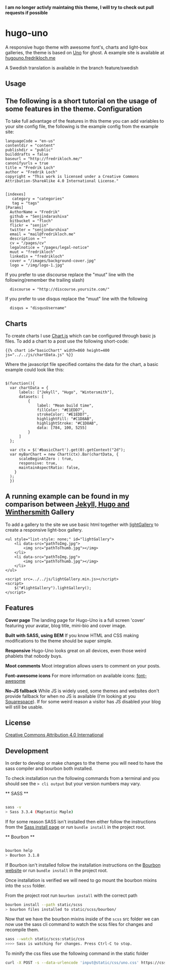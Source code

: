 **I am no longer activly maintaing this theme, I will try to check out pull requests if possible**


hugo-uno
========

A responsive hugo theme with awesome font's, charts and light-box galleries, the theme is based on [Uno](https://github.com/daleanthony/Uno) for ghost.
A example site is available at [hugouno.fredrikloch.me](http://hugouno.fredrikloch.me)

A Swedish translation is available in the branch feature/swedish

## Usage
The following is a short tutorial on the usage of some features in the theme.
Configuration
-

To take full advantage of the features in this theme you can add variables to your site config file, the following is the example config from the example site:
```
languageCode = "en-us"
contentdir = "content"
publishdir = "public"
builddrafts = false
baseurl = "http://fredrikloch.me/"
canonifyurls = true
title = "Fredrik Loch"
author = "Fredrik Loch"
copyright = "This work is licensed under a Creative Commons Attribution-ShareAlike 4.0 International License."


[indexes]
   category = "categories"
   tag = "tags"
[Params]
  AuthorName = "Fredrik"
  github = "Senjindarashiva"
  bitbucket = "floch"
  flickr = "senjin"
  twitter = "senjindarshiva"
  email = "mail@fredrikloch.me"
  description = ""
  cv = "/pages/cv"
  legalnotice = "/pages/legal-notice"
  muut = "fredrikloch"
  linkedin = "fredrikloch"
  cover = "/images/background-cover.jpg"
  logo = "/img/logo-1.jpg"
```

If you prefer to use discourse replace the "muut" line with the following(remember the trailing slash)

```
  discourse = "http://discourse.yoursite.com/"
```

If you prefer to use disqus replace the "muut" line with the following

```
  disqus = "disqusUsername"
```

Charts
-
To create charts I use [Chart.js](https://github.com/nnnick/Chart.js) which can be configured through basic js files. To add a chart to a post use the following short-code:
```
{{% chart id="basicChart" width=860 height=400 js="../../js/chartData.js" %}}
```
Where the javascript file specified contains the data for the chart, a basic example could look like this:
```

$(function(){
  var chartData = {
      labels: ["Jekyll", "Hugo", "Wintersmith"],
      datasets: [
          {
              label: "Mean build time",
              fillColor: "#E1EDD7",
              strokeColor: "#E1EDD7",
              highlightFill: "#C1D8AB",
              highlightStroke: "#C1D8AB",
              data: [784, 100, 5255]
          }
      ]
  };

  var ctx = $('#basicChart').get(0).getContext("2d");
  var myBarChart = new Chart(ctx).Bar(chartData, {
      scaleBeginAtZero : true,
      responsive: true,
      maintainAspectRatio: false,
    }
  );
  })
```
A running example can be found in my comparison between [Jekyll, Hugo and Winthersmith](http://fredrikloch.me/post/2014-08-12-Jekyll-and-its-alternatives-from-a-site-generation-point-of-view/)
Gallery
-
To add a gallery to the site we use basic html together with [lightGallery](http://sachinchoolur.github.io/lightGallery/index.html) to create a responsive light-box gallery.
```
<ul style="list-style: none;" id="lightGallery">
    <li data-src="pathToImg.jpg">
        <img src="pathToThumb.jpg"></img>
    </li>
    <li data-src="pathToImg.jpg">
        <img src="pathToThumb.jpg"></img>
    </li>
</ul>

<script src=../../js/lightGallery.min.js></script>
<script>
    $("#lightGallery").lightGallery();
</script>
```
## Features

**Cover page**
The landing page for Hugo-Uno is a full screen 'cover' featuring your avatar, blog title, mini-bio and cover image.

**Built with SASS, using BEM**
If you know HTML and CSS making modifications to the theme should be super simple.

**Responsive**
Hugo-Uno looks great on all devices, even those weird phablets that nobody buys.

**Moot comments**
Moot integration allows users to comment on your posts.

**Font-awesome icons**
For more information on available icons: [font-awesome](http://fortawesome.github.io/Font-Awesome/)

**No-JS fallback**
While JS is widely used, some themes and websites don't provide fallback for when no JS is available (I'm looking at you [Squarespace](http://blog.squarespace.com/)). If for some weird reason a visitor has JS disabled your blog will still be usable.

## License
[Creative Commons Attribution 4.0 International](http://creativecommons.org/licenses/by/4.0/)

## Development

In order to develop or make changes to the theme you will need to have the sass compiler and bourbon both installed.

To check installation run the following commands from a terminal and you should see the `> cli output` but your version numbers may vary.

** SASS **
```bash

sass -v
> Sass 3.3.4 (Maptastic Maple)
```
If for some reason SASS isn't installed then either follow the instructions from the [Sass install page](http://sass-lang.com/install) or run `bundle install` in the project root.

** Bourbon **
```bash

bourbon help
> Bourbon 3.1.8
```
If Bourbon isn't installed follow the installation instructions on the [Bourbon website](http://bourbon.io) or run `bundle install` in the project root.

Once installation is verified we will need to go mount the bourbon mixins into the `scss` folder.

From the project root run `bourbon install` with the correct path
```bash
bourbon install --path static/scss
> bourbon files installed to static/scss/bourbon/
```

Now that we have the bourbon mixins inside of the `scss` src folder we can now use the sass cli command to watch the scss files for changes and recompile them.

```bash
sass --watch static/scss:static/css
>>>> Sass is watching for changes. Press Ctrl-C to stop.
```

To minify the css files use the following command in the static folder

```bash
curl -X POST -s --data-urlencode 'input@static/css/uno.css' https://cssminifier.com/raw > static/css/uno.min.css
```
